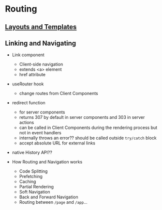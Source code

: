 # Routing

## [Layouts and Templates](getting-started.md#layouts-and-pages)

## Linking and Navigating

- Link component
    - Client-side navigation
    - extends &lt;a&gt; element
    - href attribute
- useRouter hook
    - change routes from Client Components
- redirect function
    - for server components
    - returns 307 by default in server components and 303 in server actions
    - can be called in Client Components during the rendering process but not in event handlers
    - internally throws an error?? should be called outside `try/catch` block
    - accept absolute URL for external links
- native History API??

- How Routing and Navigation works
    - Code Splitting
    - Prefetching
    - Caching
    - Partial Rendering
    - Soft Navigation
    - Back and Forward Navigation
    - Routing between `/page` and `/app`...
